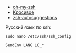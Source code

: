 
* [oh-my-zsh](https://ohmyz.sh/)
* [Кросивое](https://github.com/romkatv/powerlevel10k?tab=readme-ov-file#oh-my-zsh)
* [zsh-autosuggestions](https://github.com/zsh-users/zsh-autosuggestions/blob/master/INSTALL.md#oh-my-zsh)

  
Русский язык по ssh:
 ```shell
sudo nano /etc/ssh/ssh_config
```
```
SendEnv LANG LC_*
```
